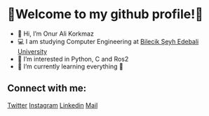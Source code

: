 # 👋Welcome to my github profile!👋

- 👋 Hi, I’m Onur Ali Korkmaz
- 💻 I am studying Computer Engineering at [Bilecik Şeyh Edebali University](https://bilecik.edu.tr) 
- 👀 I’m interested in Python, C and Ros2
- 🌱  I’m currently learning everything 🤣

## Connect with me:

[Twitter](https://twitter.com/oalikorkmaz) [Instagram](https://www.instagram.com/oalikorkmaz/) [Linkedin](https://www.linkedin.com/in/oalikorkmaz/) [Mail](mailto:onurkoorkmaz@gmail.com)
